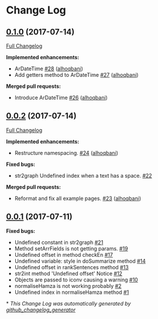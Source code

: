 # Change Log

## [0.1.0](https://github.com/alhoqbani/ar-php/tree/0.1.0) (2017-07-14)
[Full Changelog](https://github.com/alhoqbani/ar-php/compare/0.0.2...0.1.0)

**Implemented enhancements:**

- ArDateTime [\#28](https://github.com/alhoqbani/ar-php/pull/28) ([alhoqbani](https://github.com/alhoqbani))
- Add getters method to ArDateTime [\#27](https://github.com/alhoqbani/ar-php/pull/27) ([alhoqbani](https://github.com/alhoqbani))

**Merged pull requests:**

- Introduce ArDateTime [\#26](https://github.com/alhoqbani/ar-php/pull/26) ([alhoqbani](https://github.com/alhoqbani))

## [0.0.2](https://github.com/alhoqbani/ar-php/tree/0.0.2) (2017-07-14)
[Full Changelog](https://github.com/alhoqbani/ar-php/compare/0.0.1...0.0.2)

**Implemented enhancements:**

- Restructure namespacing. [\#24](https://github.com/alhoqbani/ar-php/pull/24) ([alhoqbani](https://github.com/alhoqbani))

**Fixed bugs:**

- str2graph Undefined index when a text has a space. [\#22](https://github.com/alhoqbani/ar-php/issues/22)

**Merged pull requests:**

- Reformat and fix all example pages.  [\#23](https://github.com/alhoqbani/ar-php/pull/23) ([alhoqbani](https://github.com/alhoqbani))

## [0.0.1](https://github.com/alhoqbani/ar-php/tree/0.0.1) (2017-07-11)
**Fixed bugs:**

- Undefined constant in str2graph [\#21](https://github.com/alhoqbani/ar-php/issues/21)
- Method setArrFields is not getting params. [\#19](https://github.com/alhoqbani/ar-php/issues/19)
- Undefined offset in method checkEn [\#17](https://github.com/alhoqbani/ar-php/issues/17)
- Undefined variable: style in doSummarize method [\#14](https://github.com/alhoqbani/ar-php/issues/14)
- Undefined offset in rankSentences method [\#13](https://github.com/alhoqbani/ar-php/issues/13)
- str2int method 'Undefined offset' Notice [\#12](https://github.com/alhoqbani/ar-php/issues/12)
- Objects are passed to iconv causing a warning [\#10](https://github.com/alhoqbani/ar-php/issues/10)
- normaliseHamza is not working probably  [\#2](https://github.com/alhoqbani/ar-php/issues/2)
- Undefined index in normaliseHamza method [\#1](https://github.com/alhoqbani/ar-php/issues/1)



\* *This Change Log was automatically generated by [github_changelog_generator](https://github.com/skywinder/Github-Changelog-Generator)*
